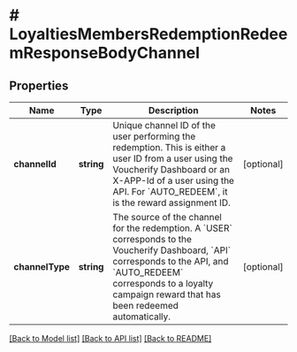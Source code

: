 # # LoyaltiesMembersRedemptionRedeemResponseBodyChannel

## Properties

Name | Type | Description | Notes
------------ | ------------- | ------------- | -------------
**channelId** | **string** | Unique channel ID of the user performing the redemption. This is either a user ID from a user using the Voucherify Dashboard or an X-APP-Id of a user using the API. For &#x60;AUTO_REDEEM&#x60;, it is the reward assignment ID. | [optional]
**channelType** | **string** | The source of the channel for the redemption. A &#x60;USER&#x60; corresponds to the Voucherify Dashboard, &#x60;API&#x60; corresponds to the API, and &#x60;AUTO_REDEEM&#x60; corresponds to a loyalty campaign reward that has been redeemed automatically. | [optional]

[[Back to Model list]](../../README.md#models) [[Back to API list]](../../README.md#endpoints) [[Back to README]](../../README.md)
